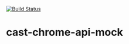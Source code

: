 [![Build Status](https://travis-ci.org/rincedd/cast-chrome-api-mock.svg?branch=master)](https://travis-ci.org/rincedd/cast-chrome-api-mock)

# cast-chrome-api-mock
